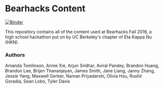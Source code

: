 # Bearhacks Content

[![Binder](http://mybinder.org/badge.svg)](http://mybinder.org:/repo/jamesdsmith/bearhacks)

This repository contains all of the content used at Bearhacks Fall 2016, a high school hackathon put on by UC Berkeley's chapter of Eta Kappa Nu (HKN).

### Authors

Amanda Tomlinson, Annie Xie, Arjun Sridhar, Aviral Pandey, Brandon Huang, Brandon Lee, Brijen Thananjeyan, James Smith, Jane Liang, Janny Zhang, Jessie Yang, Maxwell Gerber, Naman Priyadarshi, Olivia Hsu, Rushil Goradia, Sean Lobo, Tyler Davis
